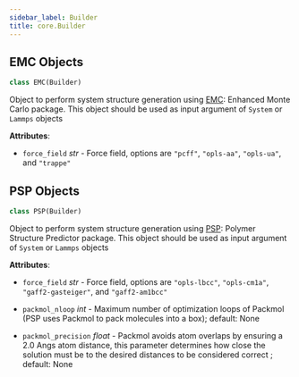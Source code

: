 ```yaml
---
sidebar_label: Builder
title: core.Builder
---
```


## EMC Objects

```python
class EMC(Builder)
```

Object to perform system structure generation using
[EMC](http://montecarlo.sourceforge.net/): Enhanced Monte Carlo package.
This object should be used as input argument of `System` or `Lammps`
objects

**Attributes**:

- `force_field` _str_ - Force field, options are `"pcff"`, `"opls-aa"`,
  `"opls-ua"`, and `"trappe"`

## PSP Objects

```python
class PSP(Builder)
```

Object to perform system structure generation using
[PSP](https://github.com/Ramprasad-Group/PSP): Polymer Structure Predictor
package. This object should be used as input argument of `System` or
`Lammps` objects

**Attributes**:

- `force_field` _str_ - Force field, options are `"opls-lbcc"`,
  `"opls-cm1a"`, `"gaff2-gasteiger"`, and `"gaff2-am1bcc"`
  
- `packmol_nloop` _int_ - Maximum number of optimization loops of Packmol
  (PSP uses Packmol to pack molecules into a box); default: None
  
- `packmol_precision` _float_ - Packmol avoids atom overlaps by ensuring
  a 2.0 Angs atom distance, this parameter determines how close the
  solution must be to the desired distances to be considered correct
  ; default: None

